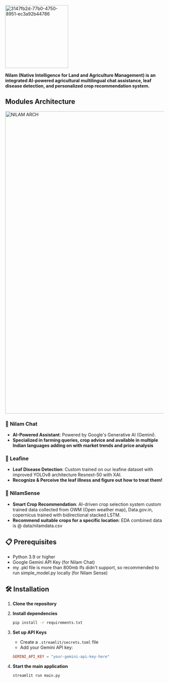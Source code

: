 <img width="200" height="200" alt="3147fb2d-77b0-4750-8951-ec3a92b44786" src="https://github.com/user-attachments/assets/fcc4a050-49c8-4cba-8ea7-6e76e5cfbb4c" />

<br>

**Nilam (Native Intelligence for Land and Agriculture Management) is an integrated AI-powered agricultural  multilingual chat assistance, leaf disease detection, and personalized crop recommendation system.**

## Modules Architecture

<img width="1242" height="961" alt="NILAM ARCH" src="https://github.com/user-attachments/assets/52861f5c-95d3-41ff-b3b1-8e8b7279fbe4" />


### 🌱 **Nilam Chat**
- **AI-Powered Assistant**: Powered by Google's Generative AI (Gemini).
- **Specialized in farming queries, crop advice and available in multiple Indian languages adding on with market trends and price analysis**

### 🍃 **Leafine**
- **Leaf Disease Detection**: Custom trained on our leafine dataset with improved YOLOv8 architecture Resnext-50 with XAI.
- **Recognize & Perceive the leaf illness and figure out how to treat them!**

### 🧠 **NilamSense**
- **Smart Crop Recommendation**: AI-driven crop selection system custom trained data collected from OWM (Open weather map), Data.gov.in, copernicus trained with bidirectional stacked LSTM.
- **Recommend suitable crops for a specific location**: EDA combined data is @ data/nilamdata.csv

## 📋 Prerequisites

- Python 3.9 or higher
- Google Gemini API Key (for Nilam Chat)
- my .pkl file is more than 800mb lfs didn't support, so recommended to run simple_model.py locally (for Nilam Sense)

## 🛠️ Installation

1. **Clone the repository**
   
2. **Install dependencies**
   ```bash
   pip install -r requirements.txt
   ```

3. **Set up API Keys**
   - Create a `.streamlit/secrets.toml` file
   - Add your Gemini API key:
   ```toml
   GEMINI_API_KEY = "your-gemini-api-key-here"
   ```
   
4. **Start the main application**
   ```bash
   streamlit run main.py
   ```
